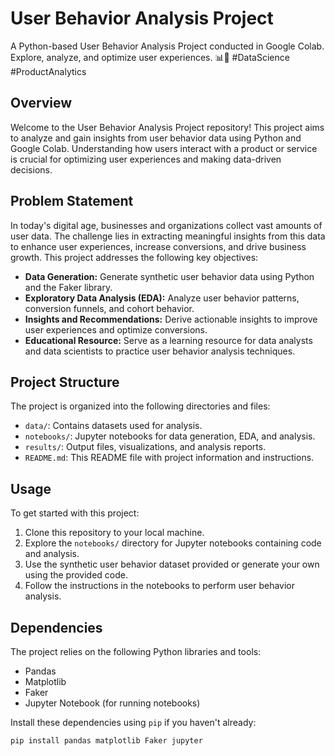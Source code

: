 # User Behavior Analysis Project
A Python-based User Behavior Analysis Project conducted in Google Colab. Explore, analyze, and optimize user experiences. 📊🚀 #DataScience #ProductAnalytics

## Overview

Welcome to the User Behavior Analysis Project repository! This project aims to analyze and gain insights from user behavior data using Python and Google Colab. Understanding how users interact with a product or service is crucial for optimizing user experiences and making data-driven decisions.

## Problem Statement

In today's digital age, businesses and organizations collect vast amounts of user data. The challenge lies in extracting meaningful insights from this data to enhance user experiences, increase conversions, and drive business growth. This project addresses the following key objectives:

- **Data Generation:** Generate synthetic user behavior data using Python and the Faker library.
- **Exploratory Data Analysis (EDA):** Analyze user behavior patterns, conversion funnels, and cohort behavior.
- **Insights and Recommendations:** Derive actionable insights to improve user experiences and optimize conversions.
- **Educational Resource:** Serve as a learning resource for data analysts and data scientists to practice user behavior analysis techniques.

## Project Structure

The project is organized into the following directories and files:

- `data/`: Contains datasets used for analysis.
- `notebooks/`: Jupyter notebooks for data generation, EDA, and analysis.
- `results/`: Output files, visualizations, and analysis reports.
- `README.md`: This README file with project information and instructions.

## Usage

To get started with this project:

1. Clone this repository to your local machine.
2. Explore the `notebooks/` directory for Jupyter notebooks containing code and analysis.
3. Use the synthetic user behavior dataset provided or generate your own using the provided code.
4. Follow the instructions in the notebooks to perform user behavior analysis.

## Dependencies

The project relies on the following Python libraries and tools:

- Pandas
- Matplotlib
- Faker
- Jupyter Notebook (for running notebooks)

Install these dependencies using `pip` if you haven't already:

```bash
pip install pandas matplotlib Faker jupyter
